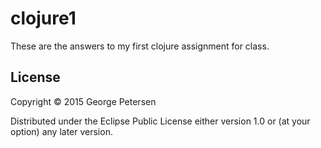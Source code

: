 # clojure1

These are the answers to my first clojure assignment for class.

## License

Copyright © 2015 George Petersen

Distributed under the Eclipse Public License either version 1.0 or (at
your option) any later version.
